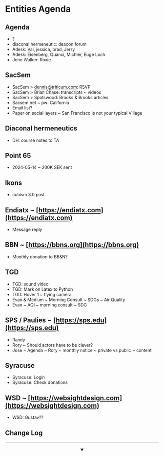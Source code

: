 # Entities Agenda

## Agenda

* ?
* diaconal hermeneutic: deacon forum
* Adesk: Val, jessica, brad, Jerry
* Adesk: Eisenberg, Quanci, Michler, Euge Loch
* John Walker: Roxie

## SacSem

* SacSem > dennis@triticum.com: RSVP
* SacSem > Brian Chase: transcripts ~ videos
* SacSem > Spotswood: Brooks & Brooks articles
* Sacsem.net ~ pw: California
* Email list?
* Paper on social layers ~ San Francisco is not your typical Village

## Diaconal hermeneutics

* DH: course notes to TA

## Point 65

* 2024-05-14 ~ 200K SEK sent

## Ikons

* cubism 3.0 post

## Endiatx ~ [https://endiatx.com](https://endiatx.com)

* Message reply

## BBN ~ [https://bbns.org](https://bbns.org)

* Monthly donation to BB&N?

## TGD

* TGD: sound video
* TGD: Mark on Latex to Python
* TGD: Hover 1 ~ flying camera
* Evan & Medium ~ Morning Consult ~ SDGs ~ Air Quality
* Evan ~ AQI ~ morning consult ~ SDG

## SPS / Paulies ~ [https://sps.edu](https://sps.edu)

* Randy
* Rory ~ Should actors have to be clever?
* Jose ~ Agenda ~ Rory ~ monthly notice ~ private vs public ~ content

## Syracuse

* Syracuse: Login
* Syracuse: Check donations

## WSD ~ [https://websightdesign.com](https://websightdesign.com)

* WSD: Gustav??

## Change Log

***

<center title="hello!"><a href="javascript:main.window.scrollTo(0,0);" style="text-decoration:none;">❦</a></center>